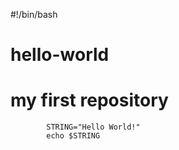 #!/bin/bash
# hello-world
# my first repository
          
            STRING="Hello World!"
            echo $STRING 
